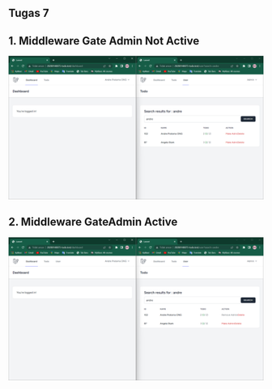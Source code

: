 ## Tugas 7

## 1. Middleware Gate Admin Not Active
![Alt text](screenshot/tugas7/Middleware%20%26%20Gate%20Admin%20Not%20Active.png)
## 2. Middleware GateAdmin Active
![Alt text](screenshot/tugas7/Middleware%20%26%20Gate%20Admin%20Active.png)
